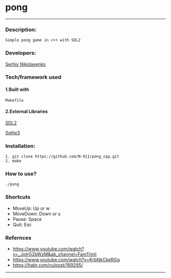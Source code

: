 # pong
___

 ### Description:
    Simple pong game in c++ with SDL2 
 ### Developers:
 [Serhiy Nikolayenko](https://github.com/N-911)
 

### Tech/framework used

#### 1.Built with

    Makefile

#### 2.External Libraries

 [SDL2](https://taglib.org)
 
 [Sqlite3](https://www.libsdl.org/download-2.0.php)

 ### Installation:
    1. git clone https://github.com/N-911/pong_cpp.git
    2. make
 
 ### How to use?
    ./pong

### Shortcuts
* MoveUp:                 Up or w
* MoveDown:               Down or s
* Pause:                  Space
* Quit:                   Esc


### Refernces
* https://www.youtube.com/watch?v=_JotrG2bWzM&ab_channel=FamTrinli
* https://www.youtube.com/watch?v=KrbNkCkeRGg 
* https://habr.com/ru/post/169295/
---

